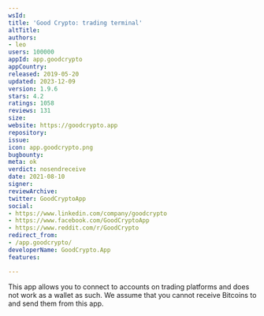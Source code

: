 ```yaml
---
wsId: 
title: 'Good Crypto: trading terminal'
altTitle: 
authors:
- leo
users: 100000
appId: app.goodcrypto
appCountry: 
released: 2019-05-20
updated: 2023-12-09
version: 1.9.6
stars: 4.2
ratings: 1058
reviews: 131
size: 
website: https://goodcrypto.app
repository: 
issue: 
icon: app.goodcrypto.png
bugbounty: 
meta: ok
verdict: nosendreceive
date: 2021-08-10
signer: 
reviewArchive: 
twitter: GoodCryptoApp
social:
- https://www.linkedin.com/company/goodcrypto
- https://www.facebook.com/GoodCryptoApp
- https://www.reddit.com/r/GoodCrypto
redirect_from:
- /app.goodcrypto/
developerName: GoodCrypto.App
features: 

---
```


This app allows you to connect to accounts on trading platforms and does not
work as a wallet as such. We assume that you cannot receive Bitcoins to and send
them from this app.
